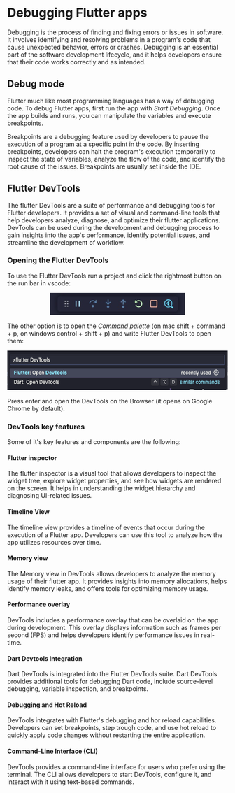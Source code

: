 # Debugging Flutter apps

Debugging is the process of finding and fixing errors or issues in software. It involves identifying and resolving problems in a program's code that cause unexpected behavior, errors or crashes. Debugging is an essential part of the software development lifecycle, and it helps developers ensure that their code works correctly and as intended.

## Debug mode

Flutter much like most programming languages has a way of debugging code. To debug Flutter apps, first run the app with *Start Debugging*. Once the app builds and runs, you can manipulate the variables and execute breakpoints.

Breakpoints are a debugging feature used by developers to pause the execution of a program at a specific point in the code. By inserting breakpoints, developers can halt the program's execution temporarily to inspect the state of variables, analyze the flow of the code, and identify the root cause of the issues. Breakpoints are usually set inside the IDE.

## Flutter DevTools

The flutter DevTools are a suite of performance and debugging tools for Flutter developers. It provides a set of visual and command-line tools that help developers analyze, diagnose, and optimize their flutter applications. DevTools can be used during the development and debugging process to gain insights into the app's performance, identify potential issues, and streamline the development of workflow.

### Opening the Flutter DevTools

To use the Flutter DevTools run a project and click the rightmost button on the run bar in vscode:

<p align="center">
    <img src="images/image_1.png" height=50px/>
</p>

The other option is to open the *Command palette* (on mac shift + command + p, on windows control + shift + p) and write Flutter DevTools to open them:

<p align="center">
    <img src="images/image_2.png" height=90px/>
</p>

Press enter and open the DevTools on the Browser (it opens on Google Chrome by default).

### DevTools key features

Some of it's key features and components are the following:

#### Flutter inspector

The flutter inspector is a visual tool that allows developers to inspect the widget tree, explore widget properties, and see how widgets are rendered on the screen. It helps in understanding the widget hierarchy and diagnosing UI-related issues.

#### Timeline View

The timeline view provides a timeline of events that occur during the execution of a Flutter app. Developers can use this tool to analyze how the app utilizes resources over time.

#### Memory view

The Memory view in DevTools allows developers to analyze the memory usage of their flutter app. It provides insights into memory allocations, helps identify memory leaks, and offers tools for optimizing memory usage.

#### Performance overlay

DevTools includes a performance overlay that can be overlaid on the app during development. This overlay displays information such as frames per second (FPS) and helps developers identify performance issues in real-time.

#### Dart Devtools Integration

Dart DevTools is integrated into the Flutter DevTools suite. Dart DevTools provides additional tools for debugging Dart code, include source-level debugging, variable inspection, and breakpoints.

#### Debugging and Hot Reload

DevTools integrates with Flutter's debugging and hor reload capabilities. Developers can set breakpoints, step trough code, and use hot reload to quickly apply code changes without restarting the entire application.

#### Command-Line Interface (CLI)

DevTools provides a command-line interface for users who prefer using the terminal. The CLI allows developers to start DevTools, configure it, and interact with it using text-based commands.
